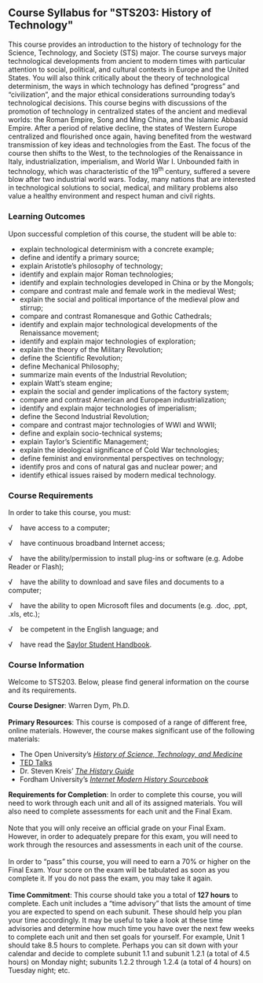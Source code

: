 Course Syllabus for "STS203: History of Technology"
---------------------------------------------------

This course provides an introduction to the history of technology for
the Science, Technology, and Society (STS) major. The course surveys
major technological developments from ancient to modern times with
particular attention to social, political, and cultural contexts in
Europe and the United States. You will also think critically about the
theory of technological determinism, the ways in which technology has
defined “progress” and “civilization”, and the major ethical
considerations surrounding today’s technological decisions. This course
begins with discussions of the promotion of technology in centralized
states of the ancient and medieval worlds: the Roman Empire, Song and
Ming China, and the Islamic Abbasid Empire. After a period of relative
decline, the states of Western Europe centralized and flourished once
again, having benefited from the westward transmission of key ideas and
technologies from the East. The focus of the course then shifts to the
West, to the technologies of the Renaissance in Italy,
industrialization, imperialism, and World War I. Unbounded faith in
technology, which was characteristic of the 19<sup>th </sup>century,
suffered a severe blow after two industrial world wars. Today, many
nations that are interested in technological solutions to social,
medical, and military problems also value a healthy environment and
respect human and civil rights.

### Learning Outcomes

Upon successful completion of this course, the student will be able
to:  

-   explain technological determinism with a concrete example;
-   define and identify a primary source;
-   explain Aristotle’s philosophy of technology;
-   identify and explain major Roman technologies;
-   identify and explain technologies developed in China or by the
    Mongols;
-   compare and contrast male and female work in the medieval West;
-   explain the social and political importance of the medieval plow and
    stirrup;
-   compare and contrast Romanesque and Gothic Cathedrals;
-   identify and explain major technological developments of the
    Renaissance movement;
-   identify and explain major technologies of exploration;
-   explain the theory of the Military Revolution;
-   define the Scientific Revolution;
-   define Mechanical Philosophy;
-   summarize main events of the Industrial Revolution;
-   explain Watt’s steam engine;
-   explain the social and gender implications of the factory system;
-   compare and contrast American and European industrialization;
-   identify and explain major technologies of imperialism;
-   define the Second Industrial Revolution;
-   compare and contrast major technologies of WWI and WWII;
-   define and explain socio-technical systems;
-   explain Taylor’s Scientific Management;
-   explain the ideological significance of Cold War technologies;
-   define feminist and environmental perspectives on technology;
-   identify pros and cons of natural gas and nuclear power; and
-   identify ethical issues raised by modern medical technology.

### Course Requirements

In order to take this course, you must:  
  
 √    have access to a computer;  
  
 √    have continuous broadband Internet access;  
  
 √    have the ability/permission to install plug-ins or software (e.g.
Adobe Reader or Flash);  
  
 √    have the ability to download and save files and documents to a
computer;  
  
 √    have the ability to open Microsoft files and documents (e.g. .doc,
.ppt, .xls, etc.);  
  
 √    be competent in the English language; and  
  
 √    have read the [Saylor Student
Handbook](http://www.saylor.org/site/wp-content/uploads/2012/05/Saylor-StudentHandbook.pdf).  

### Course Information

Welcome to STS203. Below, please find general information on the course
and its requirements.  
  
 **Course Designer**: Warren Dym, Ph.D.  
    
 **Primary Resources**: This course is composed of a range of different
free, online materials. However, the course makes significant use of the
following materials:  

-   The Open University’s *[History of Science, Technology, and
    Medicine](http://www.open.edu/openlearn/history-the-arts/history/history-science-technology-and-medicine)*
-   [TED Talks](http://www.ted.com/)
-   Dr. Steven Kreis’ *[The History
    Guide](http://www.historyguide.org/index.html)*
-   Fordham University’s *[Internet Modern History
    Sourcebook](http://www.fordham.edu/Halsall/mod/modsbook.asp)*

**Requirements for Completion**: In order to complete this course, you
will need to work through each unit and all of its assigned materials.
You will also need to complete assessments for each unit and the Final
Exam.  
    
 Note that you will only receive an official grade on your Final Exam.
However, in order to adequately prepare for this exam, you will need to
work through the resources and assessments in each unit of the course.  
    
 In order to “pass” this course, you will need to earn a 70% or higher
on the Final Exam. Your score on the exam will be tabulated as soon as
you complete it. If you do not pass the exam, you may take it again.  
    
 **Time Commitment**: This course should take you a total of **127
hours** to complete. Each unit includes a “time advisory” that lists the
amount of time you are expected to spend on each subunit. These should
help you plan your time accordingly. It may be useful to take a look at
these time advisories and determine how much time you have over the next
few weeks to complete each unit and then set goals for yourself. For
example, Unit 1 should take 8.5 hours to complete. Perhaps you can sit
down with your calendar and decide to complete subunit 1.1 and subunit
1.2.1 (a total of 4.5 hours) on Monday night; subunits 1.2.2 through
1.2.4 (a total of 4 hours) on Tuesday night; etc.  
    

